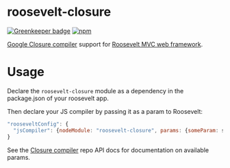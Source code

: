 roosevelt-closure
===

[![Greenkeeper badge](https://badges.greenkeeper.io/rooseveltframework/roosevelt-closure.svg)](https://greenkeeper.io/)
[![npm](https://img.shields.io/npm/v/roosevelt-closure.svg)](https://www.npmjs.com/package/roosevelt-closure)

[Google Closure compiler](https://developers.google.com/closure/compiler) support for [Roosevelt MVC web framework](https://github.com/rooseveltframework/roosevelt).

# Usage

Declare the `roosevelt-closure` module as a dependency in the package.json of your roosevelt app.

Then declare your JS compiler by passing it as a param to Roosevelt:

```js
"rooseveltConfig": {
  "jsCompiler": {nodeModule: "roosevelt-closure", params: {someParam: someValue}}
}
```

See the [Closure compiler](https://www.npmjs.com/package/google-closure-compiler-js) repo API docs for documentation on available params.
